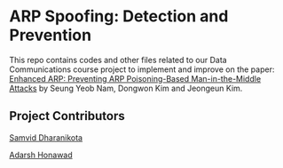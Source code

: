 ARP Spoofing: Detection and Prevention
===================

This repo contains codes and other files related to our Data Communications course project to implement and improve on the paper: [Enhanced ARP: Preventing ARP Poisoning-Based Man-in-the-Middle Attacks](http://ieeexplore.ieee.org/document/5403629/) by Seung Yeob Nam, Dongwon Kim and Jeongeun Kim.

Project Contributors
--------------------

[Samvid Dharanikota](mailto:samvid25@yahoo.com)

[Adarsh Honawad](mailto:adarsh2397@gmail.com)
